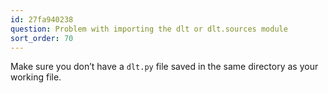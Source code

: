```yaml
---
id: 27fa940238
question: Problem with importing the dlt or dlt.sources module
sort_order: 70
---
```


Make sure you don’t have a `dlt.py` file saved in the same directory as your working file.